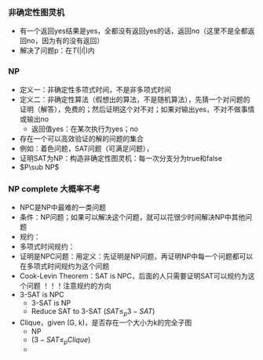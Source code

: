 ### 非确定性图灵机
- 有一个返回yes结果是yes，全都没有返回yes的话，返回no（这里不是全都返回no，因为有的没有返回）
- 解决了问题p：在$T(|l|)$内
### NP
- 定义一：非确定性多项式时间，不是非多项式时间
- 定义二：非确定性算法（假想出的算法，不是随机算法），先猜一个对问题的证明（解答），免费的；然后证明这个对不对；如果对输出yes，不对不做事情或输出no
    - 返回值yes：在某次执行为yes；no
- 存在一个可以高效验证的解的问题的集合
- 例如：着色问题，SAT问题（可满足问题），
- 证明SAT为NP：构造非确定性图灵机：每一次分支分为true和false
- $P\sub NP$

### NP complete 大概率不考
- NPC是NP中最难的一类问题
- 条件：NP问题；如果可以解决这个问题，就可以花很少时间解决NP中其他问题
- 规约：
- 多项式时间规约：
- 证明是NPC问题：用定义：先证明是NP问题，再证明NP中每一个问题都可以在多项式时间规约为这个问题
- Cook-Levin Theorem：SAT is NPC，后面的人只需要证明SAT可以规约为这个问题 ！！！注意规约的方向
- 3-SAT is NPC
    - 3-SAT is NP
    - Reduce SAT to 3-SAT ($SAT\leq _p 3-SAT$)
- Clique，given (G, k)，是否存在一个大小为k的完全子图
    - NP
    - ($3-SAT\leq _p Clique$)
    - 